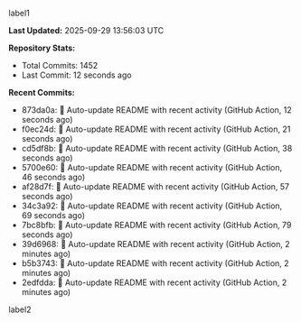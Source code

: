 
label1 
<!-- ACTIVITY_START -->
**Last Updated:** 2025-09-29 13:56:03 UTC

**Repository Stats:**
- Total Commits: 1452
- Last Commit: 12 seconds ago

**Recent Commits:**
- 873da0a: 🤖 Auto-update README with recent activity (GitHub Action, 12 seconds ago)
- f0ec24d: 🤖 Auto-update README with recent activity (GitHub Action, 21 seconds ago)
- cd5df8b: 🤖 Auto-update README with recent activity (GitHub Action, 38 seconds ago)
- 5700e60: 🤖 Auto-update README with recent activity (GitHub Action, 46 seconds ago)
- af28d7f: 🤖 Auto-update README with recent activity (GitHub Action, 57 seconds ago)
- 34c3a92: 🤖 Auto-update README with recent activity (GitHub Action, 69 seconds ago)
- 7bc8bfb: 🤖 Auto-update README with recent activity (GitHub Action, 79 seconds ago)
- 39d6968: 🤖 Auto-update README with recent activity (GitHub Action, 2 minutes ago)
- b5b3743: 🤖 Auto-update README with recent activity (GitHub Action, 2 minutes ago)
- 2edfdda: 🤖 Auto-update README with recent activity (GitHub Action, 2 minutes ago)
<!-- ACTIVITY_END -->

label2
